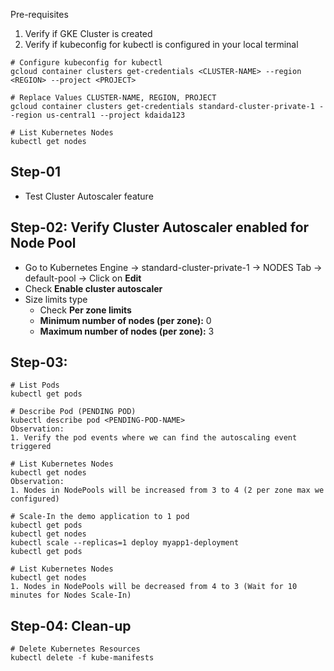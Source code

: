  Pre-requisites
1. Verify if GKE Cluster is created
2. Verify if kubeconfig for kubectl is configured in your local terminal
```t
# Configure kubeconfig for kubectl
gcloud container clusters get-credentials <CLUSTER-NAME> --region <REGION> --project <PROJECT>

# Replace Values CLUSTER-NAME, REGION, PROJECT
gcloud container clusters get-credentials standard-cluster-private-1 --region us-central1 --project kdaida123

# List Kubernetes Nodes
kubectl get nodes
```

## Step-01
- Test Cluster Autoscaler feature

## Step-02: Verify Cluster Autoscaler enabled for Node Pool
- Go to Kubernetes Engine -> standard-cluster-private-1 -> NODES Tab -> default-pool -> Click on **Edit**
- Check **Enable cluster autoscaler**
- Size limits type
  - Check **Per zone limits**
  - **Minimum number of nodes (per zone):** 0
  - **Maximum number of nodes (per zone):** 3

## Step-03: 
```t
# List Pods
kubectl get pods

# Describe Pod (PENDING POD)
kubectl describe pod <PENDING-POD-NAME>
Observation:
1. Verify the pod events where we can find the autoscaling event triggered

# List Kubernetes Nodes
kubectl get nodes 
Observation:
1. Nodes in NodePools will be increased from 3 to 4 (2 per zone max we configured)

# Scale-In the demo application to 1 pod
kubectl get pods
kubectl get nodes 
kubectl scale --replicas=1 deploy myapp1-deployment 
kubectl get pods

# List Kubernetes Nodes
kubectl get nodes
1. Nodes in NodePools will be decreased from 4 to 3 (Wait for 10 minutes for Nodes Scale-In)
```

## Step-04: Clean-up
```t
# Delete Kubernetes Resources
kubectl delete -f kube-manifests
```

